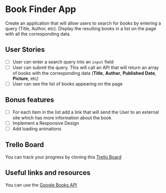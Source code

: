 # Book Finder App

Create an application that will allow users to search for books by entering a query (Title, Author, etc). Display the resulting books in a list on the page with all the corresponding data.

## User Stories

-   [ ] User can enter a search query into an `input` field
-   [ ] User can submit the query. This will call an API that will return an array of books with the corresponding data (**Title**, **Author**, **Published Date**, **Picture**, etc)
-   [ ] User can see the list of books appearing on the page

## Bonus features

-   [ ] For each item in the list add a link that will send the User to an external site which has more information about the book
-   [ ] Implement a Responsive Design
-   [ ] Add loading animations

## Trello Board

You can track your progress by cloning this [Trello Board](https://trello.com/b/mmXLDSEO/book-finder-app)

## Useful links and resources

You can use the [Google Books API](https://developers.google.com/books/docs/overview)
